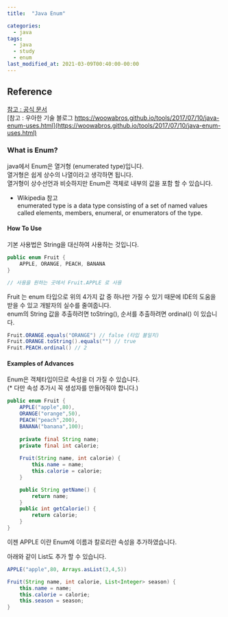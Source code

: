 ```yaml
---
title:  "Java Enum"

categories: 
  - java
tags:
  - java
  - study
  - enum
last_modified_at: 2021-03-09T00:40:00-00:00
---
```


## Reference
[참고 : 공식 문서](https://docs.oracle.com/javase/7/docs/api/java/lang/Enum.html)   
[참고 : 우아한 기술 블로그 https://woowabros.github.io/tools/2017/07/10/java-enum-uses.html](https://woowabros.github.io/tools/2017/07/10/java-enum-uses.html)   

### What is Enum?
java에서 Enum은 열거형 (enumerated type)입니다.   
열거형은 쉽게 상수의 나열이라고 생각하면 됩니다.   
열거형이 상수선언과 비슷하지만 Enum은 객체로 내부의 값을 포함 할 수 있습니다.   
* Wikipedia 참고   
enumerated type is a data type consisting of a set of named values called elements, members, enumeral, or enumerators of the type.   
   
   
#### How To Use
기본 사용법은 String을 대신하여 사용하는 것입니다.
```java
public enum Fruit {
	APPLE, ORANGE, PEACH, BANANA
}

// 사용을 원하는 곳에서 Fruit.APPLE 로 사용
```
Fruit 는 enum 타입으로 위의 4가지 값 중 하나만 가질 수 있기 때문에 IDE의 도움을 받을 수 있고 개발자의 실수를 줄여줍니다.   
enum의 String 값을 추출하려면 toString(), 순서를 추출하려면 ordinal() 이 있습니다.
```java
Fruit.ORANGE.equals("ORANGE") // false (타입 불일치)   
Fruit.ORANGE.toString().equals("") // true
Fruit.PEACH.ordinal() // 2
```

#### Examples of Advances
Enum은 객체타입이므로 속성을 더 가질 수 있습니다.   
(* 다만 속성 추가시 꼭 생성자를 만들어줘야 합니다.)   
```java
public enum Fruit {
	APPLE("apple",80),
	ORANGE("orange",50),
	PEACH("peach",200),
	BANANA("banana",100);
	
	private final String name;
	private final int calorie;
	
	Fruit(String name, int calorie) {
		this.name = name;
		this.calorie = calorie;
	}

	public String getName() {
		return name;
	}
	public int getCalorie() {
		return calorie;
	}
}
```
이젠 APPLE 이란 Enum에 이름과 칼로리란 속성을 추가하였습니다.   
   
아래와 같이 List도 추가 할 수 있습니다.   

```java
APPLE("apple",80, Arrays.asList(3,4,5))

Fruit(String name, int calorie, List<Integer> season) {
	this.name = name;
	this.calorie = calorie;
	this.season = season;
}
```
